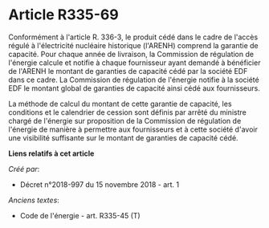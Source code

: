 # Article R335-69

Conformément à l'article R. 336-3, le produit cédé dans le cadre de l'accès régulé à l'électricité nucléaire historique
(l'ARENH) comprend la garantie de capacité. Pour chaque année de livraison, la Commission de régulation de l'énergie calcule
et notifie à chaque fournisseur ayant demandé à bénéficier de l'ARENH le montant de garanties de capacité cédé par la société
EDF dans ce cadre. La Commission de régulation de l'énergie notifie à la société EDF le montant global de garanties de
capacité ainsi cédé aux fournisseurs. 

La méthode de calcul du montant de cette garantie de capacité, les conditions et le calendrier de cession sont définis par
arrêté du ministre chargé de l'énergie sur proposition de la Commission de régulation de l'énergie de manière à permettre aux
fournisseurs et à cette société d'avoir une visibilité suffisante sur le montant de garanties de capacité cédé.

**Liens relatifs à cet article**

_Créé par_:

  - Décret n°2018-997 du 15 novembre 2018 - art. 1

_Anciens textes_:

  - Code de l'énergie - art. R335-45 (T)
